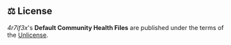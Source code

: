 ## ⚖️ License

_4r7if3x_'s **Default Community Health Files** are published under the terms of the [Unlicense](https://github.com/4r7if3x/.github/blob/main/docs/LICENSE.md).
